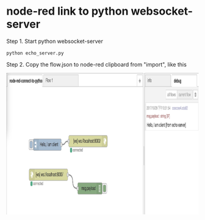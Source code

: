# node-red link to python websocket-server

Step 1. Start python 
websocket-server
```
python echo_server.py
```

Step 2. Copy the flow.json to node-red clipboard from "import", like this

<img src="https://raw.githubusercontent.com/kbehouse/node-red-connect-to-python-websocket-server/master/websocket-flow.jpg" 
alt="Websocket-flow" width="538" height="370"  />

